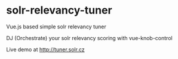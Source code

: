 # solr-relevancy-tuner
Vue.js based simple solr relevancy tuner

DJ (Orchestrate) your solr relevancy scoring with vue-knob-control

Live demo at http://tuner.solr.cz
